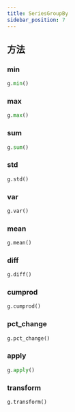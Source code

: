 ```yaml
---
title: SeriesGroupBy
sidebar_position: 7
---
```


## 方法

### min

```python
g.min()
```

### max

```python
g.max()
```

### sum

```python
g.sum()
```

### std

```python
g.std()
```

### var

```python
g.var()
```

### mean

```python
g.mean()
```

### diff

```python
g.diff()
```

### cumprod

```python
g.cumprod()
```

### pct_change

```python
g.pct_change()
```

### apply

```python
g.apply()
```

### transform

```python
g.transform()
```
